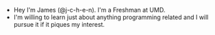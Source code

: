 
- Hey I'm James (@j-c-h-e-n). I'm a Freshman at UMD.
- I'm willing to learn just about anything programming related and I will pursue it if it piques my interest.

<!---
j-c-h-e-n/j-c-h-e-n is a ✨ special ✨ repository because its `README.md` (this file) appears on your GitHub profile.
You can click the Preview link to take a look at your changes.
--->
